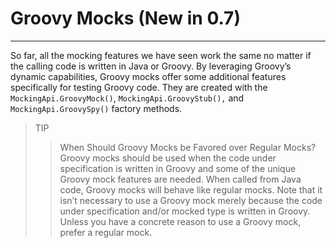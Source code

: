 # Groovy Mocks (New in 0.7)
---
So far, all the mocking features we have seen work the same no matter if the calling code is written in Java or Groovy. By leveraging Groovy’s dynamic capabilities, Groovy mocks offer some additional features specifically for testing Groovy code. They are created with the `MockingApi.GroovyMock()`, `MockingApi.GroovyStub(),` and `MockingApi.GroovySpy()` factory methods.


>TIP
>> When Should Groovy Mocks be Favored over Regular Mocks? Groovy mocks should be used when the code under specification is written in Groovy and some of the unique Groovy mock features are needed. When called from Java code, Groovy mocks will behave like regular mocks. Note that it isn’t necessary to use a Groovy mock merely because the code under specification and/or mocked type is written in Groovy. Unless you have a concrete reason to use a Groovy mock, prefer a regular mock.
